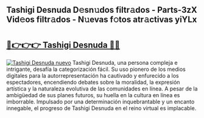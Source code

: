 ## Tashigi Desnuda D𝚎sn𝚞dos filtr𝚊dos - Parts-3zX Vid𝚎os filtr𝚊dos - N𝚞evas f𝚘tos atr𝚊ctivas yiYLx

# <h2><a href="http://mbbk2d.tromn.icu/?c=Tashigi+Desnuda">🔗👉👉👉 Tashigi Desnuda 🔗🔗</a></h2>

[![Tashigi Desnuda nuevo](https://i.imgur.com/pEAQMta.gif)](http://mbbk2d.tromn.icu/?c=Tashigi+Desnuda)
Tashigi Desnuda, una persona compleja e intrigante, desafía la categorización fácil. Su uso pionero de los medios digitales para la autorrepresentación ha cautivado y enfurecido a los espectadores, encendiendo debates sobre la moralidad, la expresión artística y la naturaleza evolutiva de las comunidades en línea. A pesar de la ambigüedad de sus planes futuros, su huella en la cultura en línea es imborrable. Impulsado por una determinación inquebrantable y un encanto innegable, el progreso de Tashigi Desnuda en el reino virtual es implacable.
